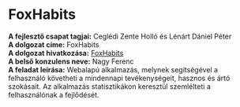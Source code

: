 # FoxHabits

**A fejlesztő csapat tagjai:** Ceglédi Zente Holló és Lénárt Dániel Péter  
**A dolgozat címe:** FoxHabits  
**A dolgozat hivatkozása:** [FoxHabits](https://foxhabits.com)  
**A belső konzulens neve:** Nagy Ferenc  
**A feladat leírása:** Webalapú alkalmazás, melynek segítségével a felhasználó követheti a mindennapi tevékenységeit, hasznos és ártó szokásait. Az alkalmazás statisztikákon keresztül szemlélteti a felhasználónak a fejlődését.
